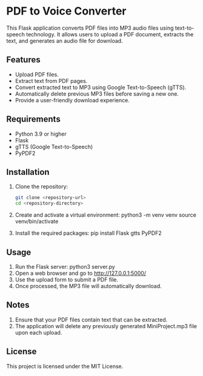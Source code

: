 # PDF to Voice Converter

This Flask application converts PDF files into MP3 audio files using text-to-speech technology. It allows users to upload a PDF document, extracts the text, and generates an audio file for download.

## Features

- Upload PDF files.
- Extract text from PDF pages.
- Convert extracted text to MP3 using Google Text-to-Speech (gTTS).
- Automatically delete previous MP3 files before saving a new one.
- Provide a user-friendly download experience.

## Requirements

- Python 3.9 or higher
- Flask
- gTTS (Google Text-to-Speech)
- PyPDF2

## Installation

1. Clone the repository:
   ```bash
   git clone <repository-url>
   cd <repository-directory>

2. Create and activate a virtual environment:
    python3 -m venv venv
    source venv/bin/activate

3. Install the required packages:
    pip install Flask gtts PyPDF2



## Usage
1. Run the Flask server:
    python3 server.py
2. Open a web browser and go to http://127.0.0.1:5000/
3. Use the upload form to submit a PDF file.
4. Once processed, the MP3 file will automatically download.


## Notes
1. Ensure that your PDF files contain text that can be extracted.
2. The application will delete any previously generated MiniProject.mp3 file upon each upload.

## License
This project is licensed under the MIT License.


